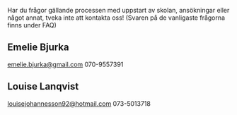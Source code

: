 ---
---
Har du frågor gällande processen med uppstart av skolan, ansökningar eller något annat, tveka inte att kontakta oss!
(Svaren på de vanligaste frågorna finns under FAQ)

## Emelie Bjurka
emelie.bjurka@gmail.com
070-9557391

## Louise Lanqvist
louisejohannesson92@hotmail.com
073-5013718
